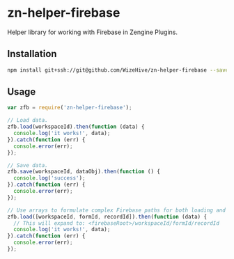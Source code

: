 # zn-helper-firebase

Helper library for working with Firebase in Zengine Plugins.

## Installation

```bash
npm install git+ssh://git@github.com/WizeHive/zn-helper-firebase --save
```

## Usage

```js
var zfb = require('zn-helper-firebase');

// Load data.
zfb.load(workspaceId).then(function (data) {
  console.log('it works!', data);
}).catch(function (err) {
  console.error(err);
});

// Save data.
zfb.save(workspaceId, dataObj).then(function () {
  console.log('success');
}).catch(function (err) {
  console.error(err);
});

// Use arrays to formulate complex Firebase paths for both loading and saving.
zfb.load([workspaceId, formId, recordId]).then(function (data) {
  // This will expand to: <firebaseRoot>/workspaceId/formId/recordId
  console.log('it works!', data);
}).catch(function (err) {
  console.error(err);
});
```
